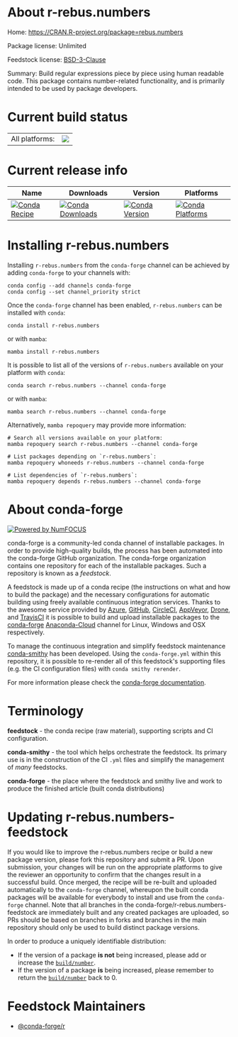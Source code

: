 About r-rebus.numbers
=====================

Home: https://CRAN.R-project.org/package=rebus.numbers

Package license: Unlimited

Feedstock license: [BSD-3-Clause](https://github.com/conda-forge/r-rebus.numbers-feedstock/blob/main/LICENSE.txt)

Summary: Build regular expressions piece by piece using human readable code. This package contains number-related functionality, and is primarily intended to be used by package developers.

Current build status
====================


<table><tr><td>All platforms:</td>
    <td>
      <a href="https://dev.azure.com/conda-forge/feedstock-builds/_build/latest?definitionId=2367&branchName=main">
        <img src="https://dev.azure.com/conda-forge/feedstock-builds/_apis/build/status/r-rebus.numbers-feedstock?branchName=main">
      </a>
    </td>
  </tr>
</table>

Current release info
====================

| Name | Downloads | Version | Platforms |
| --- | --- | --- | --- |
| [![Conda Recipe](https://img.shields.io/badge/recipe-r--rebus.numbers-green.svg)](https://anaconda.org/conda-forge/r-rebus.numbers) | [![Conda Downloads](https://img.shields.io/conda/dn/conda-forge/r-rebus.numbers.svg)](https://anaconda.org/conda-forge/r-rebus.numbers) | [![Conda Version](https://img.shields.io/conda/vn/conda-forge/r-rebus.numbers.svg)](https://anaconda.org/conda-forge/r-rebus.numbers) | [![Conda Platforms](https://img.shields.io/conda/pn/conda-forge/r-rebus.numbers.svg)](https://anaconda.org/conda-forge/r-rebus.numbers) |

Installing r-rebus.numbers
==========================

Installing `r-rebus.numbers` from the `conda-forge` channel can be achieved by adding `conda-forge` to your channels with:

```
conda config --add channels conda-forge
conda config --set channel_priority strict
```

Once the `conda-forge` channel has been enabled, `r-rebus.numbers` can be installed with `conda`:

```
conda install r-rebus.numbers
```

or with `mamba`:

```
mamba install r-rebus.numbers
```

It is possible to list all of the versions of `r-rebus.numbers` available on your platform with `conda`:

```
conda search r-rebus.numbers --channel conda-forge
```

or with `mamba`:

```
mamba search r-rebus.numbers --channel conda-forge
```

Alternatively, `mamba repoquery` may provide more information:

```
# Search all versions available on your platform:
mamba repoquery search r-rebus.numbers --channel conda-forge

# List packages depending on `r-rebus.numbers`:
mamba repoquery whoneeds r-rebus.numbers --channel conda-forge

# List dependencies of `r-rebus.numbers`:
mamba repoquery depends r-rebus.numbers --channel conda-forge
```


About conda-forge
=================

[![Powered by
NumFOCUS](https://img.shields.io/badge/powered%20by-NumFOCUS-orange.svg?style=flat&colorA=E1523D&colorB=007D8A)](https://numfocus.org)

conda-forge is a community-led conda channel of installable packages.
In order to provide high-quality builds, the process has been automated into the
conda-forge GitHub organization. The conda-forge organization contains one repository
for each of the installable packages. Such a repository is known as a *feedstock*.

A feedstock is made up of a conda recipe (the instructions on what and how to build
the package) and the necessary configurations for automatic building using freely
available continuous integration services. Thanks to the awesome service provided by
[Azure](https://azure.microsoft.com/en-us/services/devops/), [GitHub](https://github.com/),
[CircleCI](https://circleci.com/), [AppVeyor](https://www.appveyor.com/),
[Drone](https://cloud.drone.io/welcome), and [TravisCI](https://travis-ci.com/)
it is possible to build and upload installable packages to the
[conda-forge](https://anaconda.org/conda-forge) [Anaconda-Cloud](https://anaconda.org/)
channel for Linux, Windows and OSX respectively.

To manage the continuous integration and simplify feedstock maintenance
[conda-smithy](https://github.com/conda-forge/conda-smithy) has been developed.
Using the ``conda-forge.yml`` within this repository, it is possible to re-render all of
this feedstock's supporting files (e.g. the CI configuration files) with ``conda smithy rerender``.

For more information please check the [conda-forge documentation](https://conda-forge.org/docs/).

Terminology
===========

**feedstock** - the conda recipe (raw material), supporting scripts and CI configuration.

**conda-smithy** - the tool which helps orchestrate the feedstock.
                   Its primary use is in the construction of the CI ``.yml`` files
                   and simplify the management of *many* feedstocks.

**conda-forge** - the place where the feedstock and smithy live and work to
                  produce the finished article (built conda distributions)


Updating r-rebus.numbers-feedstock
==================================

If you would like to improve the r-rebus.numbers recipe or build a new
package version, please fork this repository and submit a PR. Upon submission,
your changes will be run on the appropriate platforms to give the reviewer an
opportunity to confirm that the changes result in a successful build. Once
merged, the recipe will be re-built and uploaded automatically to the
`conda-forge` channel, whereupon the built conda packages will be available for
everybody to install and use from the `conda-forge` channel.
Note that all branches in the conda-forge/r-rebus.numbers-feedstock are
immediately built and any created packages are uploaded, so PRs should be based
on branches in forks and branches in the main repository should only be used to
build distinct package versions.

In order to produce a uniquely identifiable distribution:
 * If the version of a package **is not** being increased, please add or increase
   the [``build/number``](https://docs.conda.io/projects/conda-build/en/latest/resources/define-metadata.html#build-number-and-string).
 * If the version of a package **is** being increased, please remember to return
   the [``build/number``](https://docs.conda.io/projects/conda-build/en/latest/resources/define-metadata.html#build-number-and-string)
   back to 0.

Feedstock Maintainers
=====================

* [@conda-forge/r](https://github.com/conda-forge/r/)


